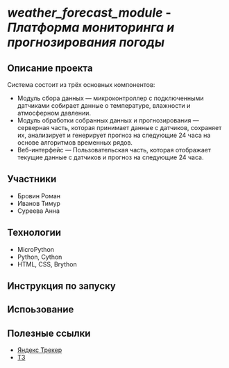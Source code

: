 # _weather_forecast_module_ - _Платформа мониторинга и прогнозирования погоды_

## Описание проекта
Система состоит из трёх основных компонентов:
+ Модуль сбора данных — микроконтроллер с подключенными датчиками собирает данные о температуре, влажности и атмосферном давлении.
+ Модуль обработки собранных данных и прогнозирования — серверная часть, которая принимает данные с датчиков, сохраняет их, анализирует и генерирует прогноз на следующие 24 часа на основе алгоритмов временных рядов.
+ Веб-интерфейс — Пользовательская часть, которая отображает текущие данные с датчиков и прогноз на следующие 24 часа.


## Участники 
+ Бровин Роман
+ Иванов Тимур
+ Суреева Анна

## Технологии
+ MicroPython
+ Python, Cython
+ HTML, CSS, Brython
  

## Инструкция по запуску

## Испоьзование


## Полезные ссылки
+ [Яндекс Трекер](https://tracker.yandex.ru/pages/projects/1)
+ [ТЗ](https://docs.google.com/document/d/1jqwq2AIuy9JbQfYT4eQSN86LeIlsva3Xh_djTVbTft4/edit?tab=t.0)
